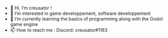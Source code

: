 - 👋 Hi, I’m creusator !
- 👀 I’m interested in game developpement, software developpement
- 🌱 I’m currently learning the basics of programming along with the Godot game engine
- 📫 How to reach me : Discord: creusator#1163

<!---
creusator/creusator is a ✨ special ✨ repository because its `README.md` (this file) appears on your GitHub profile.
You can click the Preview link to take a look at your changes.
--->
